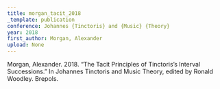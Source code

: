 ```yaml
---
title: morgan_tacit_2018
_template: publication
conference: Johannes {Tinctoris} and {Music} {Theory}
year: 2018
first_author: Morgan, Alexander
upload: None
---
```

Morgan, Alexander. 2018. “The Tacit Principles of Tinctoris’s Interval Successions.” In Johannes Tinctoris and Music Theory, edited by Ronald Woodley. Brepols.